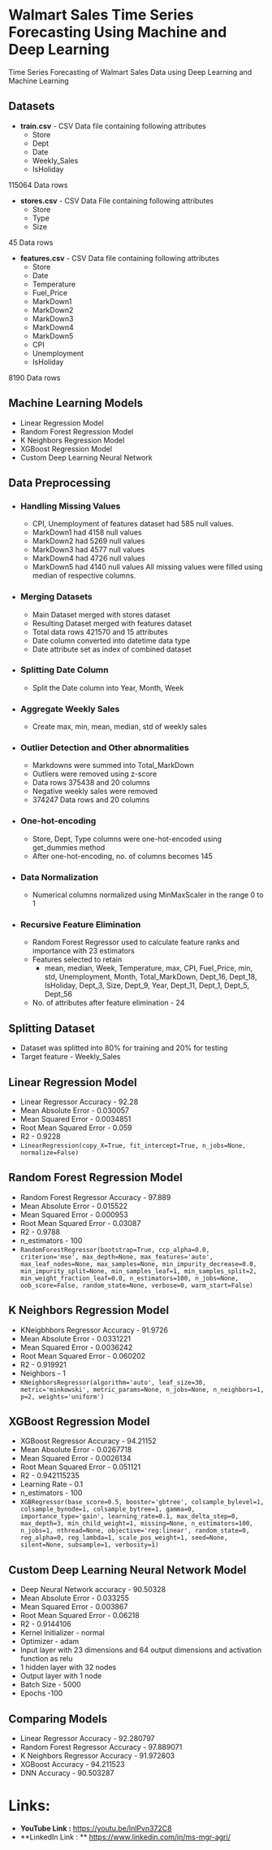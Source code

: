﻿# Walmart Sales Time Series Forecasting Using Machine and Deep Learning
 Time Series Forecasting of Walmart Sales Data using Deep Learning and Machine Learning

## Datasets

 - **train.csv** - CSV Data file containing following attributes
	- Store
	- Dept
	- Date
	- Weekly_Sales
	- IsHoliday

115064 Data rows
 - **stores.csv** - CSV Data File containing following attributes 
	 - Store
	 - Type
	 - Size
	 
45 Data rows
 - **features.csv** - CSV Data file containing following attributes
	- Store
	- Date
	- Temperature
	- Fuel_Price
	- MarkDown1
	- MarkDown2
	- MarkDown3
	- MarkDown4
	- MarkDown5
	- CPI
	- Unemployment
	- IsHoliday
	
8190 Data rows
## Machine Learning Models
- Linear Regression Model
- Random Forest Regression Model
- K Neighbors Regression Model
- XGBoost Regression Model
- Custom Deep Learning Neural Network
## Data Preprocessing
- ### **Handling Missing Values**
	- CPI, Unemployment of features dataset had 585 null values.
	- MarkDown1 had 4158 null values
	- MarkDown2 had 5269 null values
	- MarkDown3 had 4577 null values
	- MarkDown4 had 4726 null values
	- MarkDown5 had 4140 null values
	All missing values were filled using median of respective columns.
- ### **Merging Datasets**
	- Main Dataset merged with stores dataset
	- Resulting Dataset merged with features dataset
	- Total data rows 421570 and 15 attributes
	- Date column converted into datetime data type
	- Date attribute set as index of combined dataset
- ### **Splitting Date Column**
	- Split the Date column into Year, Month, Week
- ### **Aggregate Weekly Sales**
	- Create max, min, mean, median, std of weekly sales 
- ### **Outlier Detection and Other abnormalities**
	- Markdowns were summed into Total_MarkDown
	- Outliers were removed using z-score
	- Data rows 375438 and 20 columns
	- Negative weekly sales were removed
	- 374247 Data rows and 20 columns
- ### **One-hot-encoding**
	- Store, Dept, Type columns were one-hot-encoded using get_dummies method
	- After one-hot-encoding, no. of columns becomes 145
- ### **Data Normalization**
	- Numerical columns normalized using MinMaxScaler in the range 0 to 1 
- ### **Recursive Feature Elimination**
	- Random Forest Regressor used to calculate feature ranks and importance with 23 estimators
	-  Features selected to retain
		- mean, median, Week, Temperature, max, CPI, Fuel_Price, min, std, Unemployment, Month, Total_MarkDown, Dept_16, Dept_18, IsHoliday, Dept_3, Size, Dept_9, Year, Dept_11, Dept_1, Dept_5, Dept_56
	- No. of attributes after feature elimination - 24
## Splitting Dataset
- Dataset was splitted into 80% for training and 20% for testing
- Target feature - Weekly_Sales 
## Linear Regression Model
- Linear Regressor Accuracy - 92.28
- Mean Absolute Error - 0.030057
- Mean Squared Error - 0.0034851
- Root Mean Squared Error - 0.059
- R2 - 0.9228
- `LinearRegression(copy_X=True, fit_intercept=True, n_jobs=None, normalize=False)`
## Random Forest Regression Model
- Random Forest Regressor Accuracy - 97.889
- Mean Absolute Error - 0.015522
- Mean Squared Error - 0.000953 
- Root Mean Squared Error - 0.03087 
- R2 - 0.9788
- n_estimators - 100
- `RandomForestRegressor(bootstrap=True, ccp_alpha=0.0, criterion='mse', max_depth=None, max_features='auto', max_leaf_nodes=None, max_samples=None, min_impurity_decrease=0.0, min_impurity_split=None, min_samples_leaf=1, min_samples_split=2, min_weight_fraction_leaf=0.0, n_estimators=100, n_jobs=None, oob_score=False, random_state=None, verbose=0, warm_start=False)`
## K Neighbors Regression Model
- KNeigbhbors Regressor Accuracy - 91.9726
- Mean Absolute Error - 0.0331221
- Mean Squared Error - 0.0036242
- Root Mean Squared Error - 0.060202
- R2 - 0.919921
- Neighbors - 1
- `KNeighborsRegressor(algorithm='auto', leaf_size=30, metric='minkowski', metric_params=None, n_jobs=None, n_neighbors=1, p=2, weights='uniform')`
## XGBoost Regression Model
- XGBoost Regressor Accuracy - 94.21152
- Mean Absolute Error - 0.0267718
- Mean Squared Error - 0.0026134
- Root Mean Squared Error - 0.051121
- R2 - 0.942115235
- Learning Rate - 0.1
- n_estimators - 100
- `XGBRegressor(base_score=0.5, booster='gbtree', colsample_bylevel=1, colsample_bynode=1, colsample_bytree=1, gamma=0, importance_type='gain', learning_rate=0.1, max_delta_step=0, max_depth=3, min_child_weight=1, missing=None, n_estimators=100, n_jobs=1, nthread=None, objective='reg:linear', random_state=0, reg_alpha=0, reg_lambda=1, scale_pos_weight=1, seed=None, silent=None, subsample=1, verbosity=1)`
## Custom Deep Learning Neural Network Model
- Deep Neural Network accuracy - 90.50328
- Mean Absolute Error - 0.033255
- Mean Squared Error - 0.003867
- Root Mean Squared Error - 0.06218 
- R2 - 0.9144106
- Kernel Initializer - normal
- Optimizer - adam
- Input layer with 23 dimensions and 64 output dimensions and activation function as relu
- 1 hidden layer with 32 nodes
- Output layer with 1 node 
- Batch Size - 5000
- Epochs -100
## Comparing Models
- Linear Regressor Accuracy - 92.280797
- Random Forest Regressor Accuracy - 97.889071
- K Neighbors Regressor Accuracy - 91.972603
- XGBoost Accuracy - 94.211523
- DNN Accuracy - 90.503287

# Links:
* **YouTube Link  :** https://youtu.be/lnlPvn372C8
* **LinkedIn Link : ** https://www.linkedin.com/in/ms-mgr-agri/


